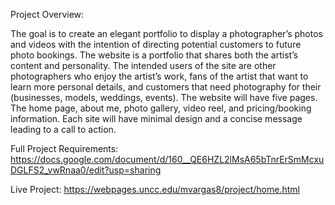 Project Overview:

The goal is to create an elegant portfolio to display a photographer’s photos and videos with the intention of directing potential customers to future photo bookings.
The website is a portfolio that shares both the artist’s content and personality.
The intended users of the site are other photographers who enjoy the artist’s work, fans of the artist that want to learn more personal details, and customers that need photography for their (businesses, models, weddings, events).
The website will have five pages. The home page, about me, photo gallery, video reel, and pricing/booking information. Each site will have minimal design and a concise message leading to a call to action.

Full Project Requirements: https://docs.google.com/document/d/160__QE6HZL2lMsA65bTnrErSmMcxuDGLFS2_vwRnaa0/edit?usp=sharing

Live Project: https://webpages.uncc.edu/mvargas8/project/home.html 
